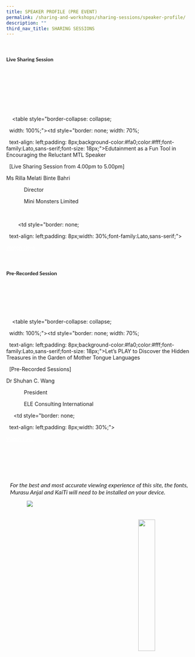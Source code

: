 ```yaml
---
title: SPEAKER PROFILE (PRE EVENT)
permalink: /sharing-and-workshops/sharing-sessions/speaker-profile/
description: ""
third_nav_title: SHARING SESSIONS
---
```

<style>

    .btn1{

    font-size: 16px;

    font-family:Lato,sans-serif;

    background-color: #fa0;

    padding: 10px 13px;

    margin: -5px 13px;

    border-radius: 6px;

    width: 60%;

    text-align: center;

    display:block;

    }

     .btn1:hover {

background-color: lightgrey;!important;

}

.content a {

margin-bottom:0rem;

text-decoration:none;

}

@media only screen and (max-width: 600px) {

    .btn1 {

      width:74%

    }

}

</style>

&nbsp;&nbsp;&nbsp; <h4 style="font-family:Lato,sans-serif;"><b>Live Sharing Session</b></h4>

&nbsp;&nbsp;&nbsp; 

&nbsp; 

&nbsp;&nbsp;&nbsp; 

&nbsp;&nbsp;&nbsp; 

&nbsp;&nbsp;&nbsp; <table style="border-collapse: collapse;

&nbsp; width: 100%;"><tbody><tr><td style="border: none; width: 70%;

&nbsp; text-align: left;padding: 8px;background-color:#fa0;color:#fff;font-family:Lato,sans-serif;font-size: 18px;">Edutainment as a Fun Tool in Encouraging the Reluctant MTL Speaker<br>

&nbsp; \[Live Sharing Session from 4.00pm to 5.00pm\]<br>

Ms Rilla Melati Binte Bahri<br>

&nbsp;&nbsp;&nbsp;&nbsp;&nbsp;&nbsp;&nbsp;&nbsp;&nbsp;&nbsp;&nbsp; Director<br>

&nbsp;&nbsp;&nbsp;&nbsp;&nbsp;&nbsp;&nbsp;&nbsp;&nbsp;&nbsp;&nbsp; Mini Monsters Limited

&nbsp;&nbsp;&nbsp;&nbsp;&nbsp;&nbsp;&nbsp; <br>

&nbsp;&nbsp;&nbsp;&nbsp;&nbsp;&nbsp;&nbsp; </td><td style="border: none;

&nbsp; text-align: left;padding: 8px;width: 30%;font-family:Lato,sans-serif;">

<a href="/ms-rilla-melati" class="btn1" style="color:#fff;">Watch Here</a>

</td></tr>

</tbody></table>

&nbsp;&nbsp;&nbsp; <h4 style="font-family:Lato,sans-serif;"><b>Pre-Recorded Session</b></h4>



&nbsp; 

&nbsp;&nbsp;&nbsp; 

&nbsp;&nbsp;&nbsp; 

&nbsp;&nbsp;&nbsp; <table style="border-collapse: collapse;

&nbsp; width: 100%;"><tbody><tr><td style="border: none; width: 70%;

&nbsp; text-align: left;padding: 8px;background-color:#fa0;color:#fff;font-family:Lato,sans-serif;font-size: 18px;">Let’s PLAY to Discover the Hidden Treasures in the Garden of Mother Tongue Languages<br>

&nbsp; \[Pre-Recorded Sessions\]<br>

Dr Shuhan C. Wang<br>

&nbsp;&nbsp;&nbsp;&nbsp;&nbsp;&nbsp;&nbsp;&nbsp;&nbsp;&nbsp;&nbsp; President<br>

&nbsp;&nbsp;&nbsp;&nbsp;&nbsp;&nbsp;&nbsp;&nbsp;&nbsp;&nbsp;&nbsp; ELE Consulting International<br>

&nbsp;&nbsp;&nbsp;&nbsp; </td><td style="border: none;

&nbsp; text-align: left;padding: 8px;width: 30%;">

<a href="/dr-shuhan-c-wang" class="btn1" style="color:#fff;font-family:Lato,sans-serif;">Watch Here</a>

</td></tr>

</tbody></table>

&nbsp;&nbsp;&nbsp; <br><br>

&nbsp;&nbsp;&nbsp; <p style="font-size: 16px;font-family: Lato,sans-serif;font-style: italic;padding-top:12px;margin:10px;">For the best and most accurate viewing experience of this site, the fonts, Murasu Anjal and KaiTi will need to be installed on your device.</p>

&nbsp;&nbsp;&nbsp;&nbsp;&nbsp;&nbsp;&nbsp;&nbsp;&nbsp;&nbsp;&nbsp;&nbsp;&nbsp; <img src="/images/Feedback-Slide.jpg">

<br>

<img src="/images/Explore-MTLS\_Mascot\_Scavenger-V1-03.png" style="float: right; width:30%;">